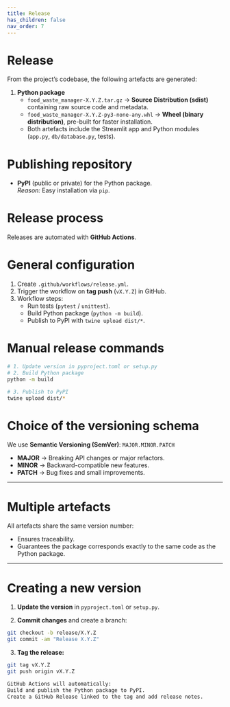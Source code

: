```yaml
---
title: Release
has_children: false
nav_order: 7
---
```


# Release
From the project’s codebase, the following artefacts are generated:

1. **Python package**
   - `food_waste_manager-X.Y.Z.tar.gz` → **Source Distribution (sdist)** containing raw source code and metadata.
   - `food_waste_manager-X.Y.Z-py3-none-any.whl` → **Wheel (binary distribution)**, pre-built for faster installation.
   - Both artefacts include the Streamlit app and Python modules (`app.py`, `db/database.py`, tests).

# Publishing repository
- **PyPI** (public or private) for the Python package.  
  *Reason:* Easy installation via `pip`.

# Release process
Releases are automated with **GitHub Actions**.

# General configuration
1. Create `.github/workflows/release.yml`.
2. Trigger the workflow on **tag push** (`vX.Y.Z`) in GitHub.
3. Workflow steps:
   - Run tests (`pytest` / `unittest`).
   - Build Python package (`python -m build`).
   - Publish to PyPI with `twine upload dist/*`.


# Manual release commands
```bash
# 1. Update version in pyproject.toml or setup.py
# 2. Build Python package
python -m build

# 3. Publish to PyPI
twine upload dist/*

```




# Choice of the versioning schema

We use **Semantic Versioning (SemVer)**: `MAJOR.MINOR.PATCH`

- **MAJOR** → Breaking API changes or major refactors.  
- **MINOR** → Backward-compatible new features.  
- **PATCH** → Bug fixes and small improvements.  

---

# Multiple artefacts

All artefacts share the same version number:
- Ensures traceability.
- Guarantees the package corresponds exactly to the same code as the Python package. 

---

# Creating a new version

1. **Update the version** in `pyproject.toml` or `setup.py`.

2. **Commit changes** and create a branch:

```bash
git checkout -b release/X.Y.Z
git commit -am "Release X.Y.Z"
```
3. **Tag the release:**
```bash
git tag vX.Y.Z
git push origin vX.Y.Z

GitHub Actions will automatically:
Build and publish the Python package to PyPI.
Create a GitHub Release linked to the tag and add release notes.
```
